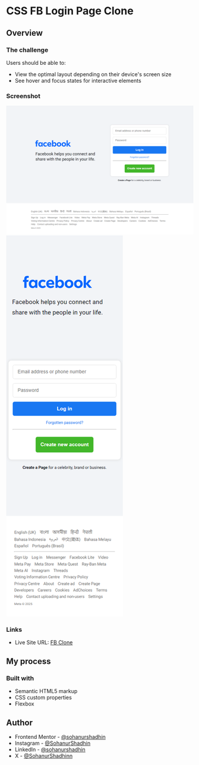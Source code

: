 # CSS FB Login Page Clone

## Overview

### The challenge

Users should be able to:

- View the optimal layout depending on their device's screen size
- See hover and focus states for interactive elements

### Screenshot

![Desktop View](./view/desktop.png)
![Mobile View](./view/mobile.png)

### Links

- Live Site URL: [FB Clone](https://css-fb-login-page-clone.vercel.app/)

## My process

### Built with

- Semantic HTML5 markup
- CSS custom properties
- Flexbox

## Author

- Frontend Mentor - [@sohanurshadhin](https://www.frontendmentor.io/profile/sohanurshadhin)
- Instagram - [@SohanurShadhin](https://www.instagram.com/sohanurshadhin/)
- LinkedIn - [@sohanurshadhin](https://www.linkedin.com/in/sohanurshadhin/)
- X - [@SohanurShadhinn](https://x.com/SohanurShadhinn)
